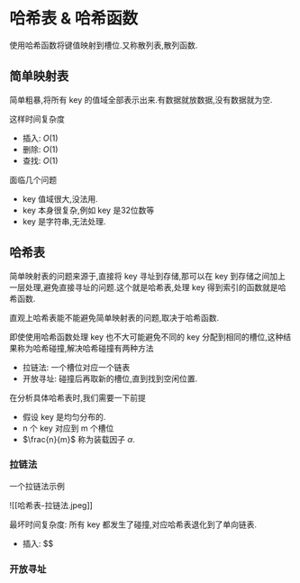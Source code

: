 # 哈希表 & 哈希函数

使用哈希函数将键值映射到槽位.又称散列表,散列函数.

## 简单映射表

简单粗暴,将所有 key 的值域全部表示出来.有数据就放数据,没有数据就为空.

这样时间复杂度

- 插入: $O(1)$
- 删除: $O(1)$
- 查找: $O(1)$

面临几个问题

- key 值域很大,没法用.
- key 本身很复杂,例如 key 是32位数等
- key 是字符串,无法处理.

## 哈希表

简单映射表的问题来源于,直接将 key 寻址到存储,那可以在 key 到存储之间加上一层处理,避免直接寻址的问题.这个就是哈希表,处理 key 得到索引的函数就是哈希函数.

直观上哈希表能不能避免简单映射表的问题,取决于哈希函数.

即使使用哈希函数处理 key 也不大可能避免不同的 key 分配到相同的槽位,这种结果称为哈希碰撞,解决哈希碰撞有两种方法

- 拉链法: 一个槽位对应一个链表
- 开放寻址: 碰撞后再取新的槽位,直到找到空闲位置.

在分析具体哈希表时,我们需要一下前提

- 假设 key 是均匀分布的.
- n 个 key 对应到 m 个槽位
- $\frac{n}{m}$ 称为装载因子 $\alpha$.

### 拉链法

一个拉链法示例

![[哈希表-拉链法.jpeg]]

最坏时间复杂度: 所有 key 都发生了碰撞,对应哈希表退化到了单向链表.

- 插入: $$


### 开放寻址

